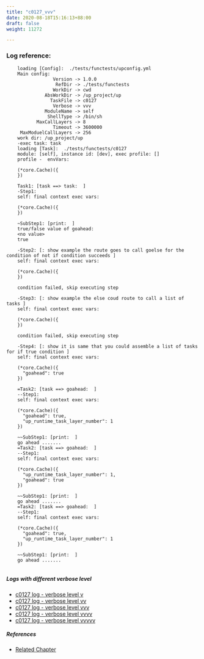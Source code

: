 ```yaml
---
title: "c0127_vvv"
date: 2020-08-18T15:16:13+88:00
draft: false
weight: 11272

---
```


### Log reference: <no value>

```
    loading [Config]:  ./tests/functests/upconfig.yml
    Main config:
                 Version -> 1.0.0
                  RefDir -> ./tests/functests
                 WorkDir -> cwd
              AbsWorkDir -> /up_project/up
                TaskFile -> c0127
                 Verbose -> vvv
              ModuleName -> self
               ShellType -> /bin/sh
           MaxCallLayers -> 8
                 Timeout -> 3600000
     MaxModuelCallLayers -> 256
    work dir: /up_project/up
    -exec task: task
    loading [Task]:  ./tests/functests/c0127
    module: [self], instance id: [dev], exec profile: []
    profile -  envVars:
    
    (*core.Cache)({
    })
    
    Task1: [task ==> task:  ]
    -Step1:
    self: final context exec vars:
    
    (*core.Cache)({
    })
    
    ~SubStep1: [print:  ]
    true/false value of goahead:
    <no value>
    true
    
    -Step2: [: show example the route goes to call goelse for the condition of not if condition succeeds ]
    self: final context exec vars:
    
    (*core.Cache)({
    })
    
    condition failed, skip executing step 
    
    -Step3: [: show example the else coud route to call a list of tasks ]
    self: final context exec vars:
    
    (*core.Cache)({
    })
    
    condition failed, skip executing step 
    
    -Step4: [: show it is same that you could assemble a list of tasks for if true condition ]
    self: final context exec vars:
    
    (*core.Cache)({
      "goahead": true
    })
    
    =Task2: [task ==> goahead:  ]
    --Step1:
    self: final context exec vars:
    
    (*core.Cache)({
      "goahead": true,
      "up_runtime_task_layer_number": 1
    })
    
    ~~SubStep1: [print:  ]
    go ahead .......
    =Task2: [task ==> goahead:  ]
    --Step1:
    self: final context exec vars:
    
    (*core.Cache)({
      "up_runtime_task_layer_number": 1,
      "goahead": true
    })
    
    ~~SubStep1: [print:  ]
    go ahead .......
    =Task2: [task ==> goahead:  ]
    --Step1:
    self: final context exec vars:
    
    (*core.Cache)({
      "goahead": true,
      "up_runtime_task_layer_number": 1
    })
    
    ~~SubStep1: [print:  ]
    go ahead .......
    
```

##### Logs with different verbose level
* [c0127 log - verbose level v](../../logs/c0127_v)
* [c0127 log - verbose level vv](../../logs/c0127_vv)
* [c0127 log - verbose level vvv](../../logs/c0127_vvv)
* [c0127 log - verbose level vvvv](../../logs/c0127_vvvv)
* [c0127 log - verbose level vvvvv](../../logs/c0127_vvvvv)

##### References
* [Related Chapter](../../flow-controll/c0127)
